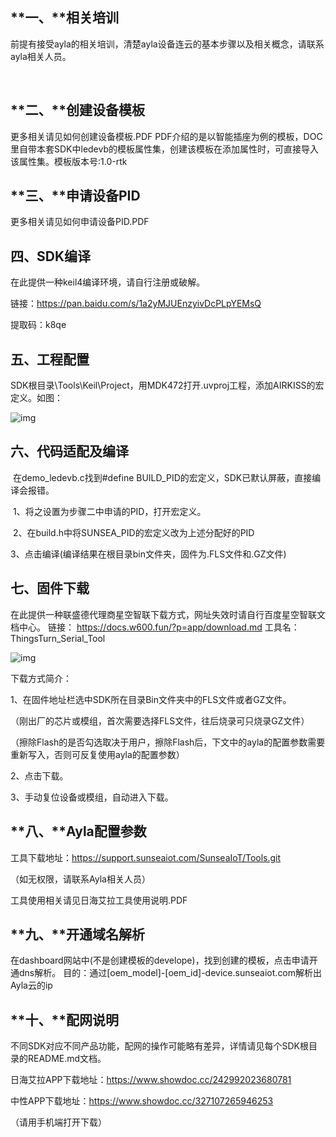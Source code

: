 ## **一、**相关培训

前提有接受ayla的相关培训，清楚ayla设备连云的基本步骤以及相关概念，请联系ayla相关人员。

​	

## **二、**创建设备模板

更多相关请见如何创建设备模板.PDF
PDF介绍的是以智能插座为例的模板，DOC里自带本套SDK中ledevb的模板属性集，创建该模板在添加属性时，可直接导入该属性集。模板版本号:1.0-rtk

 

## **三、**申请设备PID

更多相关请见如何申请设备PID.PDF

 

## **四**、SDK编译

在此提供一种keil4编译环境，请自行注册或破解。

链接：https://pan.baidu.com/s/1a2yMJUEnzyivDcPLpYEMsQ 

提取码：k8qe 

 

## **五、工程配置**

SDK根目录\Tools\Keil\Project，用MDK472打开.uvproj工程，添加AIRKISS的宏定义。如图：

![img](file:///C:\Users\felix\AppData\Local\Temp\ksohtml10972\wps1.jpg) 



## **六、代码适配及编译**

​    在demo_ledevb.c找到#define BUILD_PID的宏定义，SDK已默认屏蔽，直接编译会报错。

​    1、将之设置为步骤二中申请的PID，打开宏定义。	

​    2、在build.h中将SUNSEA_PID的宏定义改为上述分配好的PID	

3、点击编译(编译结果在根目录bin文件夹，固件为.FLS文件和.GZ文件)

 

## **七、固件下载**

在此提供一种联盛德代理商星空智联下载方式，网址失效时请自行百度星空智联文档中心。
	链接： https://docs.w600.fun/?p=app/download.md  工具名：ThingsTurn_Serial_Tool

![img](file:///C:\Users\felix\AppData\Local\Temp\ksohtml10972\wps2.jpg) 

下载方式简介：

1、在固件地址栏选中SDK所在目录Bin文件夹中的FLS文件或者GZ文件。

（刚出厂的芯片或模组，首次需要选择FLS文件，往后烧录可只烧录GZ文件）

（擦除Flash的是否勾选取决于用户，擦除Flash后，下文中的ayla的配置参数需要重新写入，否则可反复使用ayla的配置参数）

2、点击下载。

3、手动复位设备或模组，自动进入下载。

 

 

## **八、**Ayla配置参数

工具下载地址：https://support.sunseaiot.com/SunseaIoT/Tools.git

（如无权限，请联系Ayla相关人员）

工具使用相关请见日海艾拉工具使用说明.PDF

 

## **九、**开通域名解析

在dashboard网站中(不是创建模板的develope)，找到创建的模板，点击申请开通dns解析。
目的：通过[oem_model]-[oem_id]-device.sunseaiot.com解析出Ayla云的ip




## **十、**配网说明

不同SDK对应不同产品功能，配网的操作可能略有差异，详情请见每个SDK根目录的README.md文档。

日海艾拉APP下载地址：https://www.showdoc.cc/242992023680781

中性APP下载地址：https://www.showdoc.cc/327107265946253

（请用手机端打开下载）

##  